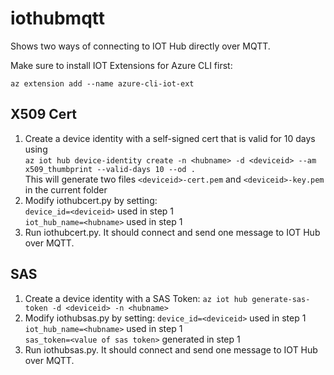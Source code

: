 # iothubmqtt
Shows two ways of connecting to IOT Hub directly over MQTT.

Make sure to install IOT Extensions for Azure CLI first:


`az extension add --name azure-cli-iot-ext`
## X509 Cert

1) Create a device identity with a self-signed cert that is valid for 10 days using <br>
   `az iot hub device-identity create -n <hubname> -d <deviceid> --am x509_thumbprint --valid-days 10 --od .`<br>
   This will generate two files `<deviceid>-cert.pem` and `<deviceid>-key.pem` in the current folder
2) Modify iothubcert.py by setting:<br>
    `device_id=<deviceid>` used in step 1 <br>
    `iot_hub_name=<hubname>` used in step 1 <br>
3) Run iothubcert.py. It should connect and send one message to IOT Hub over MQTT.
## SAS
1) Create a device identity with a SAS Token:
    `az iot hub generate-sas-token -d <deviceid> -n <hubname>`
2) Modify iothubsas.py by setting:
    `device_id=<deviceid>` used in step 1 <br>
    `iot_hub_name=<hubname>` used in step 1 <br>
    `sas_token=<value of sas token>` generated in step 1 <br> 
3) Run iothubsas.py. It should connect and send one message to IOT Hub over MQTT.